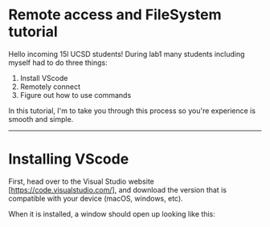 # Remote access and FileSystem tutorial
Hello incoming 15l UCSD students! During lab1 many students including myself had to do three things:
1. Install VScode
2. Remotely connect
3. Figure out how to use commands

In this tutorial, I'm to take you through this process so you're experience is smooth and simple. 

---
# Installing VScode
First, head over to the Visual Studio website [https://code.visualstudio.com/], and download the version that is compatible with your device (macOS, 
windows, etc).

When it is installed, a window should open up looking like this: 
